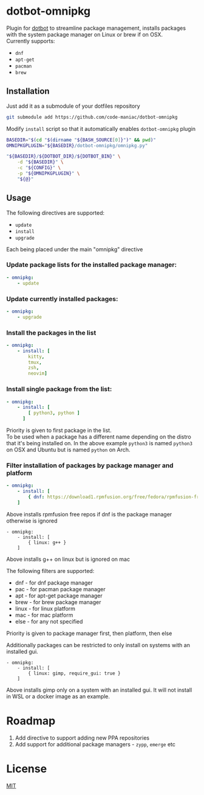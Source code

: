 # dotbot-omnipkg

Plugin for [dotbot](https://github.com/anishathalye/dotbot) to streamline package management,
installs packages with the system package manager on Linux or brew if on OSX.  
Currently supports:
* ```dnf```
* ```apt-get```
* ```pacman```
* ```brew```

## Installation
Just add it as a submodule of your dotfiles repository
```bash
git submodule add https://github.com/code-maniac/dotbot-omnipkg
```  
Modify ```install``` script so that it automatically enables ```dotbot-omnipkg``` plugin
```bash
BASEDIR="$(cd "$(dirname "${BASH_SOURCE[0]}")" && pwd)"
OMNIPKGPLUGIN="${BASEDIR}/dotbot-omnipkg/omnipkg.py"

"${BASEDIR}/${DOTBOT_DIR}/${DOTBOT_BIN}" \
    -d "${BASEDIR}" \
    -c "${CONFIG}" \
    -p "${OMNIPKGPLUGIN}" \
    "${@}" 
```

## Usage
The following directives are supported:
* ```update```
* ```install```
* ```upgrade```

Each being placed under the main "omnipkg" directive

### Update package lists for the installed package manager:
```yaml
- omnipkg:
    - update
```
  
### Update currently installed packages:
```yaml
- omnipkg:
    - upgrade
```
  
### Install the packages in the list
```yaml
- omnipkg:
    - install: [
        kitty,
        tmux,
        zsh,
        neovim]
```
### Install single package from the list:
```yaml
- omnipkg:
    - install: [
        [ python3, python ]
      ]
```
Priority is given to first package in the list.  
To be used when a package has a different name depending on the distro that it's being installed on.
In the above example ```python3``` is named ```python3``` on OSX and Ubuntu but is named ```python``` on Arch.

### Filter installation of packages by package manager and platform
```yaml
- omnipkg:
    - install: [
        { dnf: https://download1.rpmfusion.org/free/fedora/rpmfusion-free-release-$(rpm -E %fedora).noarch.rpm },
    ]
```
Above installs rpmfusion free repos if dnf is the package manager otherwise is ignored

```
- omnipkg:
    - install: [
        { linux: g++ }
    ]
```
Above installs g++ on linux but is ignored on mac

The following filters are supported:
* dnf - for dnf package manager
* pac - for pacman package manager
* apt - for apt-get package manager
* brew - for brew package manager
* linux - for linux platform
* mac - for mac platform
* else - for any not specified

Priority is given to package manager first, then platform, then else

Additionally packages can be restricted to only install on systems with an installed gui.

```
- omnipkg:
    - install: [
        { linux: gimp, require_gui: true }
    ]
```
Above installs gimp only on a system with an installed gui. It will not install in WSL or a docker image as an example.

# Roadmap
1. Add directive to support adding new PPA repositories
2. Add support for additional package managers - ```zypp```, ```emerge``` etc

# License
[MIT](https://choosealicense.com/licenses/mit/)
